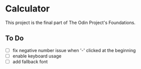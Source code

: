 # Calculator
This project is the final part of The Odin Project's Foundations. 

## To Do
- [ ] fix negative number issue when '-' clicked at the beginning
- [ ] enable keyboard usage
- [ ] add fallback font
